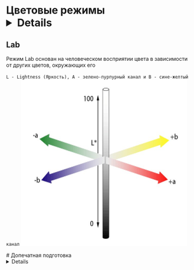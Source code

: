 # Цветовые режимы <details>
## Lab
Режим Lab основан на человеческом восприятии цвета в зависимости от других цветов, окружающих его

`L - Lightness (Яркость), A - зелено-пурпурный канал и B - сине-желтый канал`
<img src="imgCG/Color-Graph.png" width="450px" height="450px">
 
</details>
# Допечатная подготовка <details>
## Основные требования
1. __Форматы:__ .tiff, .ai, .eps, .indd, .pdf, .psd
2. __Цветовая модель:__ сразу создавайте макет в CMYK
3. __Разрешение:__ 300 dpi для обычной полиграфии и 200 dpi для широкоформатной
4. __Размеры:__ стандартный формат A4/A5/A6 + выпуск за обрез (bleed), не забыть про безопасную зону
5. __Размер файла:__ не более 250 МБ. Оптимально – до 50 МБ.
6. __Шрифты:__ переведите в кривые
7. __Обводка:__ в кривые `объект → разобрать`
8. __Двусторонняя продукция:__ подается несколькими макетами. Одна сторона – один макет.
9. При использовании таких эффектов, как прозрачность, тень, линза, gradient mesh и т.п. все элементы, содержащие перечисленные эффекты, необходимо растрировать с фоном в единый Bitmap
10. Мелкие объекты, мелкий текст и тонкие линии выглядят лучше, если они окрашены только одной из четырёх составляющих CMYK (или пантоном с плотностью краски 100%). Составной цвет может привести к появлению цветных ореолов вокруг покрашенных им объектов
11. Не используйте системные шрифты, такие как Arial, Courier, Times, Symbol, Windings, Tahoma и т.п.
12. Убрать при сохранении галочку **встроить профиль ICC**
13. Встроить изображения

### Adobe Illustrator
1. Вместе с файлами верстки должны быть предоставлены все иллюстрации, которые размещены в полосах издания по ссылкам (link)
2. Цветовое пространство документа CMYK, цветовой профиль ISO Coated v2
3. Крайне не рекомендуется использование элементов содержащих прозрачности, например линзы и тени. Для контроля наличия прозрачностей используйте палитру FlattenerPreview. `Если использование таких элементов неизбежно, то они должны быть отрастрированы с фоном с разрешением 300 dpi (Object > Rasterize.. > CMYK, High (300ppi), White, Art Optimized (Supersampling))`
4. В файле не должно быть скрытых слоев или объектов
5. Лишние элементы должны быть удалены с рабочего пространства
6. Документ должен быть сохранен в версии не выше CS4

__Сохранине в pdf__
«тип файла» выбрать Adobe PDF. Сохранить >  в поле Adobe PDF выбрать пункт PDF/X-1a:2001 (PDF 1.6, если нужно сохранить прозрачности) >  в закладке Marks and Bleeds в разделе Bleeds выставить все значения по 5 мм (top, bottom, left, right) >  Save PDF
### Adobe Photoshop
1. Использование цветовых моделей RGB и Lab не допускается
2. Отслеживайте суммарную плотность красок (C+M+Y+K). Допустимые значения для мелованной бумаги — 320, для немелованной — 300
3. Все неиспользуемые пути, spot-каналы и alpha-каналы необходимо удалить
4. Если используется черный текст (100% Black) и файл создается в Photoshop, то рекомендуется для этого текстового слоя устанавливать атрибут «Наложение» (Multiply, своего рода оверпринт)
5. Перед передачей файла в печать, все слои должны быть сведены (команда Layer>Flatten Image)
6. файл должен быть сохранен в формате tiff, без компрессии, либо ZIP
`учтите, что при использовании JPEG-сжатия качество изображения понижается и на изображении появляются артефакты`

__Сохранине в pdf__
«тип файла» выбрать Photoshop PDF. Сохранить >  в поле Adobe PDF Preset выбрать пункт PDF/X-1a:2001 >  в закладке Output, в разделе Color, Color Conversion: No Color Conversion, Profile Inclusion Policy: Don't Include Profile >  Save PDF

## Работа в CMYK
Для всего векторного подбирать цвет максимум в 3 краски (напр. C-40% M-80% Y-0% K-10%)
После офсетной печати падает резкость, контрастность и насыщенность изображения приблизительно на 20% (все зависит от бумаги), поэтому нужна работа с растровыми изображениями:
1. удаление паразитирующего оттенка, он есть, если в канале Lab `a и b != 0`. фильтр camera row, выкрутить  красочность и насыщенность и температурой сделать изображение максимально нейтральным

## Насыщенный черный
триада красок CMY по 100% не дает чистый черный. На практике получается не то чтобы черный, а скорее темно коричневый. Существует и другая проблема — наложение 3х каналов цвета один в один на маленьких элементах. Погрешность производства делает невозможным подобный способ печати для журналов и прочей полиграфии, где рулит текст. Крупный текст, конечно можно напечатать в три слоя краски, а вот текст, размером менее 6pt вызывает массу проблем.

Отдельный черный цвет имеет одну значительную проблему. Он слишком серый и недостаточно насыщенный, поэтому дизайнеры полиграфии используют так называемый насыщенный черный или Progressive Black
![](imgCG/progressive-black.jpg)

## Суммарное покрытие красок
Рекомендуется полностью отказаться от установки максимальных значений при подготовке проекта для печати. В большинстве цветовых профилей предусмотрен лимит суммы наносимой краски (общего объема всех четырех цветов). Если максимально высокое значение содержания красок равняется 400% (по 100% для каждого цвета), то в цветовых профилях предусмотрено ограничение суммарного покрытия (от 300% до 340%).

## Рекламный буклет
Для корректной фальцовки в буклетах с двумя фальцами третья (внутренняя) полоса должна быть меньше на 2-3 мм (например, полосы в евробуклете: оборот 100×100×97, лицо 97×100×100, неправильно: 99×99×99)
# Стили
## Минимализм и максимализм
пользователи эстетически оценивают веб-сайт в течение 1/50 секунды [(исследование Google)](https://static.googleusercontent.com/media/research.google.com/en/us/pubs/archive/38315.pdf). Визуально сложные (максималистские) веб-сайты неизменно оцениваются менее красивыми из-за большей работы глаза
Чтобы соответствовать ожиданиям пользователей, иногда уместно следовать общепринятым тенденциям п
> "Пользователи проводят большую часть своего времени на других сайтах. Это означает, что пользователи предпочитают, чтобы ваш сайт работал так же, как уже знакомые им сайты" 
>(с) Закон Якоба

Минимализм – это не удаление элементов, а добавление достаточного, для выполнения работы, количества элементов
> «Как бы ни был хорош ваш интерфейс, было бы лучше, если бы его было меньше»
> (c) Алан Купер
# Иконки
## Типы иконок
* линейные - иконки, состоящие из линий или контуров
![](https://cdn.idbi.ru/files/1/325/6660421/original/8_0d68b326894d93cdb0a47d7f5f8e7b47.png)
* иллюстрации - вместо тонких линий и ясных контуров используют специальные цветные рисунки
![](https://cdn.idbi.ru/files/1/329/6660425/original/9_1a105e9e1d1bad47a011d538a3f9fef8.png)
* объемные - то могут быть вырезки из фотографий продукта или тематических картинок
![](https://cdn.idbi.ru/files/1/332/6660428/original/10_2115a5612962324a9dd6884645143a74.png)
* шрифтовые иконки - это особый вид иконок, который подключается к сайту как шрифт, у которого вместо символов векторные изображения. Плюс таких иконок - возможность изменять цвет, тени, размеры и другие свойства CSS. Например `<i class=«fa address-book»></i>`
![](https://cdn.idbi.ru/files/1/393/6660489/original/13_7541606ddf60d1c25a5f527733865115.png)
 </details>
